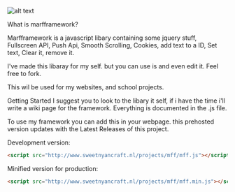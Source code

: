 ![alt text](http://www.sweetnyancraft.nl/projects/mff/mfflogo.png "MarfFrameWork")

What is marfframework?

Marfframework is a javascript libary containing some jquery stuff, Fullscreen API, Push Api, Smooth Scrolling, Cookies, add text to a ID, Set text, Clear it, remove it.


I've made this libaray for my self. but you can use is and even edit it. Feel free to fork.

This wil be used for my websites, and school projects.


Getting Started
I suggest you to look to the libary it self, if i have the time i'll write a wiki page for the framework.
Everything is documented in the .js file.

To use my framework you can add this in your webpage. this prehosted version updates with the Latest Releases of this project.

Development version:
```HTML
<script src="http://www.sweetnyancraft.nl/projects/mff/mff.js"></script>
```

Minified version for production:
```HTML
<script src="http://www.sweetnyancraft.nl/projects/mff/mff.min.js"></script>
```

